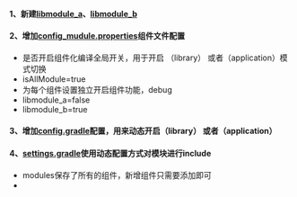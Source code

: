 #### 1、新建[libmodule_a](libmodule_a)、[libmodule_b](libmodule_b)

#### 2、增加[config_mudule.properties](config_mudule.properties)组件文件配置
* 是否开启组件化编译全局开关，用于开启 （library） 或者（application）模式切换
* isAllModule=true
* 为每个组件设置独立开启组件功能，debug
* libmodule_a=false
* libmodule_b=true

#### 3、增加[config.gradle](config.gradle)配置，用来动态开启（library） 或者（application）

#### 4、[settings.gradle](settings.gradle)使用动态配置方式对模块进行include
* modules保存了所有的组件，新增组件只需要添加即可
* 